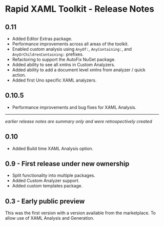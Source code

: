 # Rapid XAML Toolkit - Release Notes

## 0.11

- Added Editor Extras package.
- Performance improvements across all areas of the toolkit.
- Enabled custom analysis using `AnyOf:`, `AnyContaining:`, and `AnyOrChildrenContaining:` prefixes.
- Refactoring to support the AutoFix NuGet package.
- Added ability to see all xmlns in Custom Analyzers.
- Added ability to add a document level xmlns from analyzer / quick action.
- Added first Uno specific XAML analyzers.

## 0.10.5

- Performance improvements and bug fixes for XAML Analysis.

---

_earlier release notes are summary only and were retrospectively created_

## 0.10

- Added Build time XAML Analysis option.

## 0.9 - First release under new ownership

- Split functionality into multiple packages.
- Added Custom Analyzer support.
- Added custom templates package.

## 0.3 - Early public preview

This was the first version with a version available from the marketplace. To allow use of XAML Analysis and Generation.
